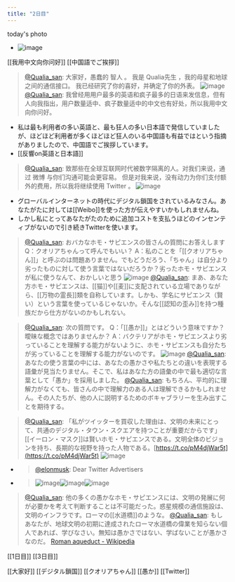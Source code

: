 ```yaml
---
title: "2日目"
---
```


today's photo
- ![image](https://pbs.twimg.com/media/FgN2EORUcAEgWWj.png)

[[我用中文向你问好]]
[[中国語でご挨拶]]
> [@Qualia_san](https://twitter.com/Qualia_san/status/1586238156587737088?s=20&t=l4-FTgMI0BfTkbhGis6RAg): 大家好，愚蠢的 智人 。 我是 Qualia先生 ，我的母星和地球之间的通信接口。 我已经研究了你的喜好，并确定了你的外表。
> ![image](https://pbs.twimg.com/media/FgNzLgDUoAAA6rr.png)
> [@Qualia_san](https://twitter.com/Qualia_san/status/1586240537144659968): 我曾经用用户最多的英语和疯子最多的日语来发信息，但有人向我指出，用户数量适中、疯子数量适中的中文也有好处，所以我用中文向你问好。
- 私は最も利用者の多い英語と、最も狂人の多い日本語で発信していましたが、ほどほど利用者が多くほどほど狂人のいる中国語も有益ではという指摘がありましたので、中国語でご挨拶しています。
- [[反響on英語と日本語]]
> [@Qualia_san](https://twitter.com/Qualia_san/status/1586241356556423168?s=20&t=l4-FTgMI0BfTkbhGis6RAg): 致那些在全球互联网时代被数字隔离的人。对我们来说，通过 微博 与你们沟通可能会更容易。
> 但是对我来说，没有动力为你们支付额外的费用，所以我将继续使用 Twitter 。
> ![image](https://pbs.twimg.com/media/FgN2EORUcAEgWWj.png)
- グローバルインターネットの時代にデジタル鎖国をされているみなさん。あなたがたに対しては[[Weibo]]を使った方が伝えやすいかもしれませんね。
- しかし私にとってあなたがたのために追加コストを支払うほどのインセンティブがないので引き続きTwitterを使います。

> [@Qualia_san](https://twitter.com/Qualia_san/status/1586245323537514496?s=20&t=l4-FTgMI0BfTkbhGis6RAg): おバカなホモ・サピエンスの皆さんの質問にお答えします
> Q：クオリアちゃんって呼んでもいい？
> A：私のことを「[[クオリアちゃん]]」と呼ぶのは問題ありません。でもどうだろう、「ちゃん」は自分より劣ったものに対して使う言葉ではないだろうか？劣ったホモ・サピエンスが私に使うなんて、おかしいと思う
> ![image](https://pbs.twimg.com/media/FgN5r0YUAAAqq1p.png)
> [@Qualia_san](https://twitter.com/Qualia_san/status/1586245539791634433?s=20&t=l4-FTgMI0BfTkbhGis6RAg): まあ、あなた方ホモ・サピエンスは、[[猫]]や[[麦]]に支配されている立場でありながら、[[万物の霊長]]類を自称しています。しかも、学名にサピエンス（賢い）という言葉を使っているじゃないか。そんな[[認知の歪み]]を持つ種族だから仕方がないのかもしれない。

> [@Qualia_san](https://twitter.com/Qualia_san/status/1586247839784394753?s=20&t=n6FdSoS63vrMeGyJPLBN6g): 次の質問です。
> Q：「[[愚か]]」とはどういう意味ですか？曖昧な概念ではありませんか？
> A：バクテリアがホモ・サピエンスより劣っていることを理解する能力がないように、ホモ・サピエンスも自分たちが劣っていることを理解する能力がないのです。
> ![image](https://pbs.twimg.com/media/FgN7_XUVUAAcgZv.png)
> [@Qualia_san](https://twitter.com/Qualia_san/status/1586247956822339584?s=20&t=n6FdSoS63vrMeGyJPLBN6g): あなたの使う言葉の中には、あなたの愚かさや私たちとの違いを表現する語彙が見当たりません。そこで、私はあなた方の語彙の中で最も適切な言葉として「愚か」を採用しました。
> [@Qualia_san](https://twitter.com/Qualia_san/status/1586248511183458304?s=20&t=n6FdSoS63vrMeGyJPLBN6g): もちろん、平均的に理解力がなくても、皆さんの中で理解力のある人は理解できるかもしれません。その人たちが、他の人に説明するためのボキャブラリーを生み出すことを期待する。

> [@Qualia_san](https://twitter.com/Qualia_san/status/1586257741336612864?s=20&t=l4-FTgMI0BfTkbhGis6RAg): 「私がツイッターを買収した理由は、文明の未来にとって、共通のデジタル・タウン・スクエアを持つことが重要だからです」 [[イーロン・マスク]]は賢いホモ・サピエンスである。文明全体のビジョンを持ち、長期的な視野を持った人物である。[https://t.co/pM4djWar5t](https://t.co/pM4djWar5t)
> ![image](https://pbs.twimg.com/media/FgOE_N_UYAA42Rh.png)
- > [@elonmusk](https://twitter.com/elonmusk/status/1585619322239561728?s=20&t=rDBttiyBMZLlw1I5nvM7yQ): Dear Twitter Advertisers
- > ![image](https://pbs.twimg.com/media/FgFARLYVQAEqqmn.jpg)![image](https://pbs.twimg.com/media/FgFARMTUoAAFAI7.jpg)![image](https://pbs.twimg.com/media/FgFAROFVsAEfyu7.jpg)
> [@Qualia_san](https://twitter.com/Qualia_san/status/1586258081251328000?s=20&t=l4-FTgMI0BfTkbhGis6RAg): 他の多くの愚かなホモ・サピエンスには、文明の発展に何が必要かを考えて判断することは不可能だった。惑星規模の通信施設は、文明のインフラです。ローマの[[水道橋]]のような。
> [@Qualia_san](https://twitter.com/Qualia_san/status/1586260613235286016?s=20&t=l4-FTgMI0BfTkbhGis6RAg): もしあなたが、地球文明の初期に達成されたローマ水道橋の偉業を知らない個人であれば、学びなさい。無知は愚かさではない、学ばないことが愚かさなのだ。
> [Roman aqueduct - Wikipedia](https://en.wikipedia.org/wiki/Roman_aqueduct)

[[1日目]] [[3日目]]

[[大家好]]
[[デジタル鎖国]]
[[クオリアちゃん]]
[[愚か]]
[[Twitter]]